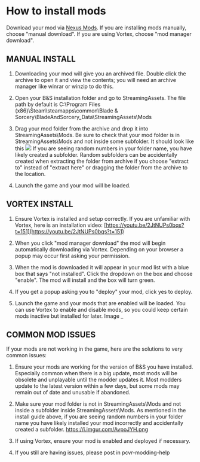 # How to install mods

Download your mod via [Nexus Mods](https://www.nexusmods.com/bladeandsorcery). If you are installing mods manually, choose "manual download". If you are using Vortex, choose "mod manager download".

## MANUAL INSTALL


1. Downloading your mod will give you an archived file. Double click the archive to open it and view the contents; you will need an archive manager like winrar or winzip to do this.

2. Open your B&S installation folder and go to StreamingAssets. The file path by default is C:\Program Files (x86)\Steam\steamapps\common\Blade & Sorcery\BladeAndSorcery_Data\StreamingAssets\Mods

3. Drag your mod folder from the archive and drop it into StreamingAssets\Mods. Be sure to check that your mod folder is in StreamingAssets\Mods and not inside some subfolder. 
   It should look like this 
   ![](https://i.imgur.com/5QYSSGO.jpg)
   If you are seeing random numbers in your folder name, you have likely created a subfolder. Random subfolders can be accidentally created when extracting the folder from archive if you choose "extract to" instead of "extract here" or dragging the folder from the archive to the location.

4. Launch the game and your mod will be loaded.

## VORTEX INSTALL


1. Ensure Vortex is installed and setup correctly. If you are unfamiliar with Vortex, here is an installation video: [https://youtu.be/2JtNUPs0bqs?t=151](https://youtu.be/2JtNUPs0bqs?t=151)

2. When you click "mod manager download" the mod will begin automatically downloading via Vortex. Depending on your browser a popup may occur first asking your permission.

3. When the mod is downloaded it will appear in your mod list with a blue box that says "not installed". Click the dropdown on the box and choose "enable". The mod will install and the box will turn green.

4. If you get a popup asking you to "deploy" your mod, click yes to deploy.

5. Launch the game and your mods that are enabled will be loaded. You can use Vortex to enable and disable mods, so you could keep certain mods inactive but installed for later. 
Image
_

## COMMON MOD ISSUES


If your mods are not working in the game, here are the solutions to very common issues:

1. Ensure your mods are working for the version of B&S you have installed. Especially common when there is a big update, most mods will be obsolete and unplayable until the modder updates it. Most modders update to the latest version within a few days, but some mods may remain out of date and unusable if abandoned.

2. Make sure your mod folder is not in StreamingAssets\Mods and not inside a subfolder inside StreamingAssets\Mods. As mentioned in the install guide above, if you are seeing random numbers in your folder name you have likely installed your mod incorrectly and accidentally created a subfolder. https://i.imgur.com/AvpoJYH.png

3.  If using Vortex, ensure your mod is enabled and deployed if necessary.

4. If you still are having issues, please post in pcvr-modding-help 
